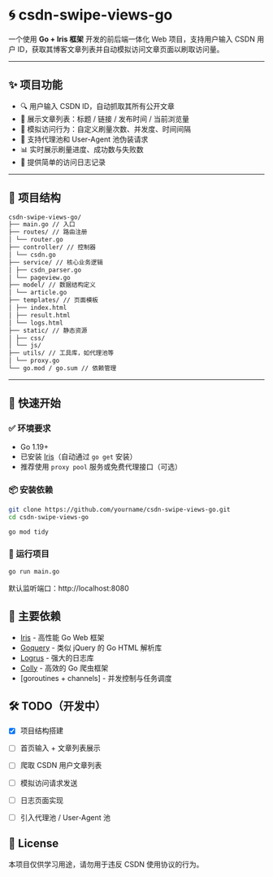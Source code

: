 # 🌀 csdn-swipe-views-go

一个使用 **Go + Iris 框架** 开发的前后端一体化 Web 项目，支持用户输入 CSDN 用户 ID，获取其博客文章列表并自动模拟访问文章页面以刷取访问量。

---

## ✨ 项目功能

- 🔍 用户输入 CSDN ID，自动抓取其所有公开文章
- 📄 展示文章列表：标题 / 链接 / 发布时间 / 当前浏览量
- 🧠 模拟访问行为：自定义刷量次数、并发度、时间间隔
- 🧰 支持代理池和 User-Agent 池伪装请求
- 📊 实时展示刷量进度、成功数与失败数
- 📝 提供简单的访问日志记录

---

## 📁 项目结构
```bash
csdn-swipe-views-go/
├── main.go // 入口
├── routes/ // 路由注册
│ └── router.go
├── controller/ // 控制器
│ └── csdn.go
├── service/ // 核心业务逻辑
│ ├── csdn_parser.go
│ └── pageview.go
├── model/ // 数据结构定义
│ └── article.go
├── templates/ // 页面模板
│ ├── index.html
│ ├── result.html
│ └── logs.html
├── static/ // 静态资源
│ ├── css/
│ └── js/
├── utils/ // 工具库，如代理池等
│ └── proxy.go
└── go.mod / go.sum // 依赖管理
```


---

## 🚀 快速开始

### ✅ 环境要求

- Go 1.19+
- 已安装 [Iris](https://github.com/kataras/iris)（自动通过 `go get` 安装）
- 推荐使用 `proxy pool` 服务或免费代理接口（可选）

### 📦 安装依赖

```bash
git clone https://github.com/yourname/csdn-swipe-views-go.git
cd csdn-swipe-views-go

go mod tidy
```

### 🏃 运行项目

```bash
go run main.go
```
默认监听端口：http://localhost:8080

## 🧱 主要依赖
- [Iris](https://github.com/kataras/iris) - 高性能 Go Web 框架
- [Goquery](https://github.com/PuerkitoBio/goquery) - 类似 jQuery 的 Go HTML 解析库
- [Logrus](https://github.com/sirupsen/logrus) - 强大的日志库
- [Colly](https://github.com/gocolly/colly) - 高效的 Go 爬虫框架
- [goroutines + channels] - 并发控制与任务调度

## 🛠 TODO（开发中）

- [X] 项目结构搭建

- [ ] 首页输入 + 文章列表展示

- [ ] 爬取 CSDN 用户文章列表

- [ ] 模拟访问请求发送

- [ ] 日志页面实现

- [ ] 引入代理池 / User-Agent 池

## 📄 License
本项目仅供学习用途，请勿用于违反 CSDN 使用协议的行为。

